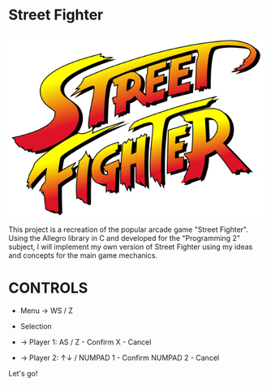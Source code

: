 # Street Fighter

![Logo do Projeto](./images/logo.png)

This project is a recreation of the popular arcade game "Street Fighter".
Using the Allegro library in C and developed for the "Programming 2" subject, I will implement my own version of Street Fighter using my ideas and concepts for the main game mechanics.

# CONTROLS 

* Menu
-> WS / Z

* Selection
* -> Player 1: AS /
   Z - Confirm
   X - Cancel

* -> Player 2: ↑↓ /
   NUMPAD 1 - Confirm
   NUMPAD 2 - Cancel

Let's go!
